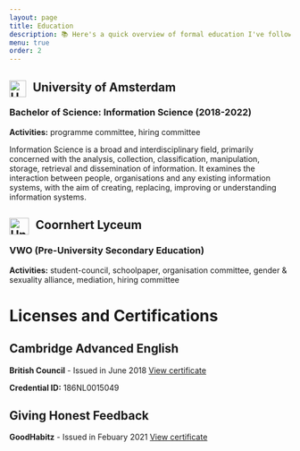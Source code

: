 ```yaml
---
layout: page
title: Education
description: 📚 Here's a quick overview of formal education I've followed and extracurricular activities I've particpated in.
menu: true
order: 2
---
```

## University of Amsterdam <img width="30" height="30" src="../images/uva.png" alt="University logo" style="display:inline; float:left;margin-right:12px">
### Bachelor of Science: Information Science (2018-2022)
**Activities:** programme committee, hiring committee

Information Science is a broad and interdisciplinary field, primarily concerned with the analysis, collection, classification, manipulation, storage, retrieval and dissemination of information. It examines the interaction between people, organisations and any existing information systems, with the aim of creating, replacing, improving or understanding information systems.

## Coornhert Lyceum <img width="35" height="30" src="../images/coornhert.png" alt="University logo" style="display:inline; float:left;margin-right:12px">
### VWO (Pre-University Secondary Education)

**Activities:** student-council, schoolpaper, organisation committee, gender & sexuality alliance, mediation, hiring committee

# Licenses and Certifications
## Cambridge Advanced English
**British Council** - Issued in June 2018
[View certificate](https://support.cambridgeenglish.org/hc/en-gb/articles/360022213372)

**Credential ID:** 186NL0015049

## Giving Honest Feedback
**GoodHabitz** - Issued in Febuary 2021
[View certificate](../certificate/fb_training.pdf)
